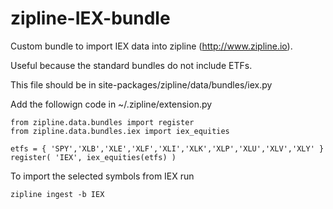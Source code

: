 # zipline-IEX-bundle

Custom bundle to import IEX data into zipline (http://www.zipline.io).

Useful because the standard bundles do not include ETFs.

This file should be in site-packages/zipline/data/bundles/iex.py

Add the followign code in         ~/.zipline/extension.py

    from zipline.data.bundles import register
    from zipline.data.bundles.iex import iex_equities

    etfs = { 'SPY','XLB','XLE','XLF','XLI','XLK','XLP','XLU','XLV','XLY' }
    register( 'IEX', iex_equities(etfs) )
    
To import the selected symbols from IEX run

    zipline ingest -b IEX
